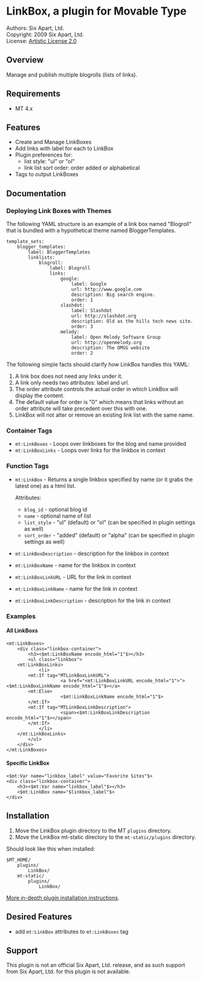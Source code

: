 # LinkBox, a plugin for Movable Type

Authors: Six Apart, Ltd.  
Copyright: 2009 Six Apart, Ltd.  
License: [Artistic License 2.0](http://www.opensource.org/licenses/artistic-license-2.0.php)


## Overview

Manage and publish multiple blogrolls (lists of  links).


## Requirements

* MT 4.x


## Features

* Create and Manage LinkBoxes
* Add links with label for each to LinkBox
* Plugin preferences for:
    * list style: "ul" or "ol"
    * link list sort order: order added or alphabetical
* Tags to output LinkBoxes


## Documentation

### Deploying Link Boxes with Themes

The following YAML structure is an example of a link box named "Blogroll" that is bundled with a hypothetical theme named BloggerTemplates.

    template_sets:
        blogger_templates:
            label: BloggerTemplates
            linklists:
                blogroll:
                    label: Blogroll
                    links:
                        google:
                            label: Google
                            url: http://www.google.com
                            description: Big search engine.
                            order: 1
                        slashdot:
                            label: Slashdot
                            url: http://slashdot.org
                            description: Old as the hills tech news site.
                            order: 3
                        melody:
                            label: Open Melody Software Group
                            url: http://openmelody.org
                            description: The OMSG website
                            order: 2

The following simple facts should clarify how LinkBox handles this YAML:

1. A link box does not need any links under it.
2. A link only needs two attributes: label and url.
3. The order attribute controls the actual order in which LinkBox will display the content.
4. The default value for order is "0" which means that links without an order attribute will take precedent over this with one.
5. LinkBox will not alter or remove an existing link list with the same name.

### Container Tags

* `mt:LinkBoxes` - Loops over linkboxes for the blog and name provided
* `mt:LinkBoxLinks` - Loops over links for the linkbox in context

### Function Tags

* `mt:LinkBox` - Returns a single linkbox specified by name (or it grabs the latest one) as a html list.

    Attributes:
    
    * `blog_id` - optional blog id
    * `name` - optional name of list
    * `list_style` - "ul" (default) or "ol" (can be specified in plugin settings as well)
    * `sort_order` - "added" (default) or "alpha" (can be specified in plugin settings as well)

* `mt:LinkBoxDescription` - description for the linkbox in context
* `mt:LinkBoxName` - name for the linkbox in context
* `mt:LinkBoxLinkURL` - URL for the link in context
* `mt:LinkBoxLinkName` - name for the link in context
* `mt:LinkBoxLinkDescription` - description for the link in context

### Examples

#### All LinkBoxs

    <mt:LinkBoxes>
        <div class="linkbox-container">
            <h3><$mt:LinkBoxName encode_html="1"$></h3>
            <ul class="linkbox">
        <mt:LinkBoxLinks>
                <li>
            <mt:If tag="MTLinkBoxLinkURL">
                        <a href="<mt:LinkBoxLinkURL encode_html="1">"><$mt:LinkBoxLinkName encode_html="1"$></a>
            <mt:Else>
                        <$mt:LinkBoxLinkName encode_html="1"$>
            </mt:If>
            <mt:If tag="MTLinkBoxLinkDescription">
                        <span><$mt:LinkBoxLinkDescription encode_html="1"$></span>
            </mt:If>
                </li>
        </mt:LinkBoxLinks>
            </ul>
        </div>
    </mt:LinkBoxes>

#### Specific LinkBox

    <$mt:Var name="linkbox_label" value="Favorite Sites"$>
    <div class="linkbox-container">
        <h3><$mt:Var name="linkbox_label"$></h3>
        <$mt:LinkBox name="$linkbox_label"$>
    </div>


## Installation

1. Move the LinkBox plugin directory to the MT `plugins` directory.
2. Move the LinkBox mt-static directory to the `mt-static/plugins` directory.

Should look like this when installed:

    $MT_HOME/
        plugins/
            LinkBox/
        mt-static/
            plugins/
                LinkBox/

[More in-depth plugin installation instructions](http://tinyurl.com/easy-plugin-install).


## Desired Features

* add `mt:LinkBox` attributes to `mt:LinkBoxes` tag


## Support

This plugin is not an official Six Apart, Ltd. release, and as such support from Six Apart, Ltd. for this plugin is not available.
